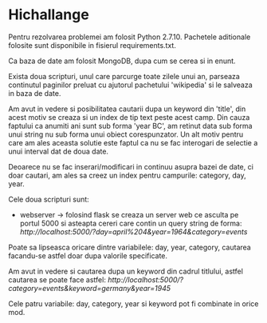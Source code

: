 # Hichallange

Pentru rezolvarea problemei am folosit Python 2.7.10. Pachetele aditionale
folosite sunt disponibile in fisierul requirements.txt. 

Ca baza de date am folosit MongoDB, dupa cum se cerea si in enunt.

Exista doua scripturi, unul care parcurge toate zilele unui an, parseaza
continutul paginilor preluat cu ajutorul pachetului 'wikipedia' si le salveaza
in baza de date.

Am avut in vedere si posibilitatea cautarii dupa un keyword din 'title', din 
acest motiv se creaza si un index de tip text peste acest camp.
Din cauza faptului ca anumiti ani sunt sub forma 'year BC', am retinut data
sub forma unui string nu sub forma unui obiect corespunzator. Un alt motiv
pentru care am ales aceasta solutie este faptul ca nu se fac interogari de
selectie a unui interval dat de doua date.

Deoarece nu se fac inserari/modificari in continuu asupra bazei de date, ci
doar cautari, am ales sa creez un index pentru campurile: category, day, year.

Cele doua scripturi sunt: 
- webserver -> folosind flask se creaza un server web ce asculta pe portul 5000
si asteapta cereri care contin un query string de forma:
<i>http://localhost:5000/?day=april%204&year=1964&category=events</i>

Poate sa lipseasca oricare dintre variabilele: day, year, category, cautarea
facandu-se astfel doar dupa valorile specificate.

Am avut in vedere si cautarea dupa un keyword din cadrul titlului, astfel cautarea
se poate face astfel:
<i>http://localhost:5000/?category=events&keyword=germany&year=1945</i>

Cele patru variabile: day, category, year si keyword pot fi combinate in orice mod.